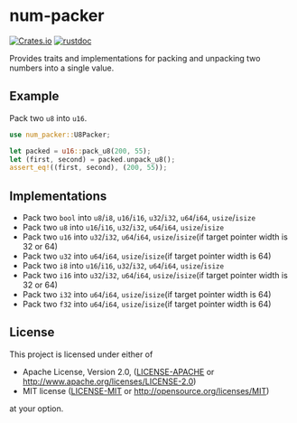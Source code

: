 # num-packer

[![Crates.io](https://img.shields.io/crates/v/num-packer.svg)](https://crates.io/crates/num-packer)
[![rustdoc](https://img.shields.io/badge/Doc-num_packer-green.svg)](https://docs.rs/num-packer/)

Provides traits and implementations for packing and unpacking two numbers into a single value.

## Example

Pack two `u8` into `u16`.

```rust
use num_packer::U8Packer;

let packed = u16::pack_u8(200, 55);
let (first, second) = packed.unpack_u8();
assert_eq!((first, second), (200, 55));
```

## Implementations

* Pack two `bool` into `u8`/`i8`, `u16`/`i16`, `u32`/`i32`, `u64`/`i64`, `usize`/`isize`
* Pack two `u8` into `u16`/`i16`, `u32`/`i32`, `u64`/`i64`, `usize`/`isize`
* Pack two `u16` into `u32`/`i32`, `u64`/`i64`, `usize`/`isize`(if target pointer width is 32 or 64)
* Pack two `u32` into `u64`/`i64`, `usize`/`isize`(if target pointer width is 64)
* Pack two `i8` into `u16`/`i16`, `u32`/`i32`, `u64`/`i64`, `usize`/`isize`
* Pack two `i16` into `u32`/`i32`, `u64`/`i64`, `usize`/`isize`(if target pointer width is 32 or 64)
* Pack two `i32` into `u64`/`i64`, `usize`/`isize`(if target pointer width is 64)
* Pack two `f32` into `u64`/`i64`, `usize`/`isize`(if target pointer width is 64)

## License

This project is licensed under either of

 * Apache License, Version 2.0, ([LICENSE-APACHE](LICENSE-APACHE) or
   http://www.apache.org/licenses/LICENSE-2.0)
 * MIT license ([LICENSE-MIT](LICENSE-MIT) or
   http://opensource.org/licenses/MIT)

at your option.